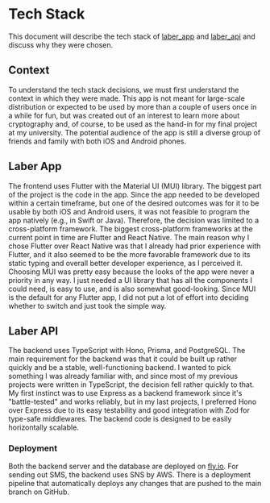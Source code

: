 # Tech Stack

This document will describe the tech stack of [laber_app](https://github.com/johannes-krabbe/laber_app) and [laber_api](https://github.com/johannes-krabbe/laber_api) and discuss why they were chosen.

## Context

To understand the tech stack decisions, we must first understand the context in which they were made. 
This app is not meant for large-scale distribution or expected to be used by more than a couple of users once in a while for fun, but was created out of an interest to learn more about cryptography and, of course, to be used as the hand-in for my final project at my university.
The potential audience of the app is still a diverse group of friends and family with both iOS and Android phones.

## Laber App

The frontend uses Flutter with the Material UI (MUI) library.
The biggest part of the project is the code in the app. Since the app needed to be developed within a certain timeframe, but one of the desired outcomes was for it to be usable by both iOS and Android users, it was not feasible to program the app natively (e.g., in Swift or Java). Therefore, the decision was limited to a cross-platform framework. The biggest cross-platform frameworks at the current point in time are Flutter and React Native. 
The main reason why I chose Flutter over React Native was that I already had prior experience with Flutter, and it also seemed to be the more favorable framework due to its static typing and overall better developer experience, as I perceived it.
Choosing MUI was pretty easy because the looks of the app were never a priority in any way. I just needed a UI library that has all the components I could need, is easy to use, and is also somewhat good-looking. Since MUI is the default for any Flutter app, I did not put a lot of effort into deciding whether to switch and just took the simple way.

## Laber API

The backend uses TypeScript with Hono, Prisma, and PostgreSQL.
The main requirement for the backend was that it could be built up rather quickly and be a stable, well-functioning backend. I wanted to pick something I was already familiar with, and since most of my previous projects were written in TypeScript, the decision fell rather quickly to that.
My first instinct was to use Express as a backend framework since it's "battle-tested" and works reliably, but in my last projects, I preferred Hono over Express due to its easy testability and good integration with Zod for type-safe middlewares.
The backend code is designed to be easily horizontally scalable.

### Deployment

Both the backend server and the database are deployed on [fly.io](https://fly.io). For sending out SMS, the backend uses SNS by AWS. There is a deployment pipeline that automatically deploys any changes that are pushed to the main branch on GitHub.
